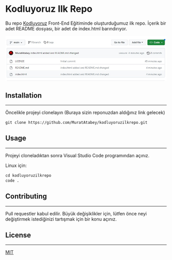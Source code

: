 # Kodluyoruz Ilk Repo

Bu repo [Kodluyoruz](https://kodluyoruz.org/) Front-End Eğitiminde oluşturduğumuz ilk repo. İçerik bir adet 
README dosyası, bir adet de index.html barındırıyor.


![My Code](code_image.jpg)


## Installation
***

Öncelikle projeyi clonelayın (Buraya sizin reponuzdan aldığınız link gelecek)
```
git clone https://github.com/MuratAtabey/kodluyoruzilkrepo.git
```
## Usage
***

Projeyi cloneladıktan sonra Visual Studio Code programından açınız.

Linux için:
```
cd kodluyoruzilkrepo
code .
```
## Contributing
***

Pull requestler kabul edilir. Büyük değişiklikler için, lütfen önce neyi değiştirmek istediğinizi tartışmak için bir konu açınız.

## License
***

[MIT](https://choosealicense.com/licenses/mit/)
